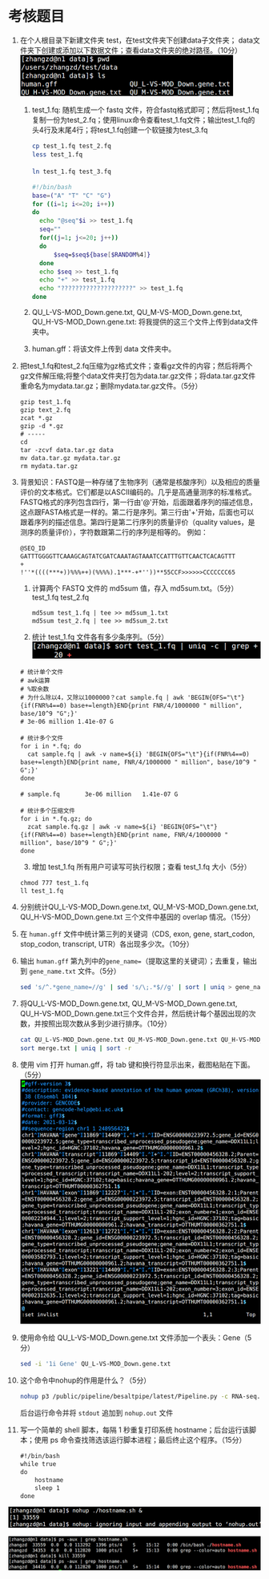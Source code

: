 # 考核题目

1. 在个人根目录下新建文件夹 test，在test文件夹下创建data子文件夹； data文件夹下创建或添加以下数据文件；查看data文件夹的绝对路径。（10分）
   <img src="Linux考核_img/image-20240401141637752.png" alt="image-20240401141637752" style="zoom: 67%;" />

   1. test_1.fq: 随机生成一个 fastq 文件，符合fastq格式即可；然后将test_1.fq复制一份为test_2.fq；使用linux命令查看test_1.fq文件；输出test_1.fq的头4行及末尾4行；将test_1.fq创建一个软链接为test_3.fq

      ```bash
      cp test_1.fq test_2.fq
      less test_1.fq
      
      ln test_1.fq test_3.fq
      ```

      ```bash
      #!/bin/bash
      base=("A" "T" "C" "G")
      for ((i=1; i<=20; i++))
      do
      	echo "@seq"$i >> test_1.fq
      	seq=""
      	for((j=1; j<=20; j++))
      	do
      		$seq=$seq${base[$RANDOM%4]}
      	done
      	echo $seq >> test_1.fq
      	echo "+" >> test_1.fq
      	echo "????????????????????" >> test_1.fq
      done
      ```

   2. QU_L-VS-MOD_Down.gene.txt, QU_M-VS-MOD_Down.gene.txt, QU_H-VS-MOD_Down.gene.txt: 将我提供的这三个文件上传到data文件夹中。

   3. human.gff：将该文件上传到 data 文件夹中。

2. 把test_1.fq和test_2.fq压缩为gz格式文件；查看gz文件的内容；然后将两个gz文件解压缩;将整个data文件夹打包为data.tar.gz文件；将data.tar.gz文件重命名为mydata.tar.gz；删除mydata.tar.gz文件。（5分）

   ```shell
   gzip test_1.fq
   gzip text_2.fq
   zcat *.gz
   gzip -d *.gz
   # -----
   cd
   tar -zcvf data.tar.gz data
   mv data.tar.gz mydata.tar.gz
   rm mydata.tar.gz
   ```

   

3. 背景知识：FASTQ是一种存储了生物序列（通常是核酸序列）以及相应的质量评价的文本格式。它们都是以ASCII编码的。几乎是高通量测序的标准格式。FASTQ格式的序列包含四行，第一行由'@'开始，后面跟着序列的描述信息，这点跟FASTA格式是一样的。第二行是序列。第三行由'+'开始，后面也可以跟着序列的描述信息。第四行是第二行序列的质量评价（quality values，是测序的质量评价），字符数跟第二行的序列是相等的。
   例如：

   ```
   @SEQ_ID
   GATTTGGGGTTCAAAGCAGTATCGATCAAATAGTAAATCCATTTGTTCAACTCACAGTTT
   +
   !''*((((***+))%%%++)(%%%%).1***-+*''))**55CCF>>>>>>CCCCCCC65
   ```

   1. 计算两个 FASTQ 文件的 md5sum 值，存入 md5sum.txt。（5分）
      test_1.fq
      test_2.fq

      ```shell
      md5sum test_1.fq | tee >> md5sum_1.txt
      md5sum test_2.fq | tee >> md5sum_2.txt
      ```

   2.  统计 test_1.fq 文件各有多少条序列。（5分）
      ![image-20240401162426141](Linux考核_img/image-20240401162426141.png)

      ```shell
      # 统计单个文件
      # awk运算
      # %取余数
      # 为什么除以4，又除以1000000？cat sample.fq | awk 'BEGIN{OFS="\t"}{if(FNR%4==0) base+=length}END{print FNR/4/1000000 " million", base/10^9 "G";}'
      # 3e-06 million 1.41e-07 G
      
      # 统计多个文件
      for i in *.fq; do 
        cat sample.fq | awk -v name=${i} 'BEGIN{OFS="\t"}{if(FNR%4==0) base+=length}END{print name, FNR/4/1000000 " million", base/10^9 " G";}'
      done
      
      # sample.fq       3e-06 million   1.41e-07 G
      
      # 统计多个压缩文件
      for i in *.fq.gz; do 
        zcat sample.fq.gz | awk -v name=${i} 'BEGIN{OFS="\t"}{if(FNR%4==0) base+=length}END{print name, FNR/4/1000000 " million", base/10^9 " G";}'
      done
      ```
   
      
   
   3.  增加 test_1.fq 所有用户可读写可执行权限；查看 test_1.fq 大小（5分）
      ```shell
      chmod 777 test_1.fq
      ll test_1.fq
      ```
   
4. 分别统计QU_L-VS-MOD_Down.gene.txt, QU_M-VS-MOD_Down.gene.txt, QU_H-VS-MOD_Down.gene.txt 三个文件中基因的 overlap 情况。（15分）

5. 在 `human.gff` 文件中统计第三列的关键词（CDS, exon, gene, start_codon, stop_codon, transcript, UTR）各出现多少次。（10分）

6. 输出 `human.gff` 第九列中的`gene_name=`（提取这里的关键词）；去重复，输出到 `gene_name.txt` 文件。（5分）
   ```bash
   sed 's/^.*gene_name=//g' | sed 's/\;.*$//g' | sort | uniq > gene_name.txt
   ```

   

7. 将QU_L-VS-MOD_Down.gene.txt, QU_M-VS-MOD_Down.gene.txt, QU_H-VS-MOD_Down.gene.txt三个文件合并，然后统计每个基因出现的次数，并按照出现次数从多到少进行排序。（10分）

   ```bash
   cat QU_L-VS-MOD_Down.gene.txt QU_M-VS-MOD_Down.gene.txt QU_H-VS-MOD_Down.gene.txt > merge.txt
   sort merge.txt | uniq | sort -r
   ```

   

8. 使用 vim 打开 human.gff，将 tab 键和换行符显示出来，截图粘贴在下面。（5分）
   ![image-20240401151539216](Linux考核_img/image-20240401151539216.png)

9. 使用命令给 QU_L-VS-MOD_Down.gene.txt 文件添加一个表头：Gene（5分）
   ```bash
   sed -i '1i Gene' QU_L-VS-MOD_Down.gene.txt
   ```

10. 这个命令中nohup的作用是什么？（5分）
    ```bash
    nohup p3 /public/pipeline/besaltpipe/latest/Pipeline.py -c RNA-seq.config &
    ```

    后台运行命令并将 `stdout` 追加到 `nohup.out` 文件

11. 写一个简单的 shell 脚本，每隔 1 秒重复打印系统 hostname；后台运行该脚本；使用 ps 命令查找筛选该运行脚本进程；最后终止这个程序。（15分）
    ```shell
    #!/bin/bash
    while true
    do
    	hostname
    	sleep 1
    done
    ```

![image-20240401151347610](Linux考核_img/image-20240401151347610.png)

![image-20240401151320660](Linux考核_img/image-20240401151320660.png)

